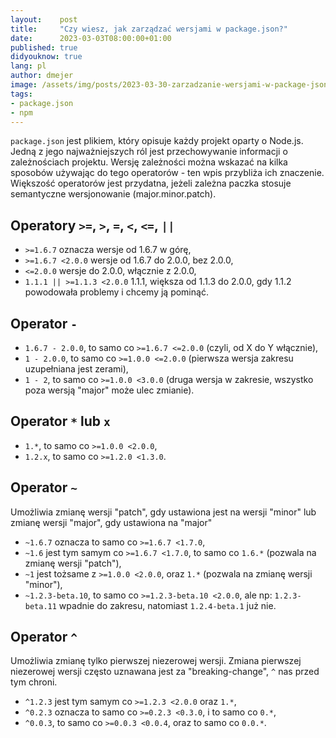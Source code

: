 ```yaml
---
layout:    post
title:     "Czy wiesz, jak zarządzać wersjami w package.json?"
date:      2023-03-03T08:00:00+01:00
published: true
didyouknow: true
lang: pl
author: dmejer
image: /assets/img/posts/2023-03-30-zarzadzanie-wersjami-w-package-json/keyboard.jpg
tags:
- package.json
- npm
---
```

`package.json` jest plikiem, który opisuje każdy projekt oparty o Node.js. Jedną z jego najważniejszych ról jest przechowywanie informacji o zależnościach projektu. 
Wersję zależności można wskazać na kilka sposobów używając do tego operatorów - ten wpis przybliża ich znaczenie. Większość operatorów jest przydatna, jeżeli zależna paczka stosuje semantyczne wersjonowanie (major.minor.patch).

## Operatory `>=`, `>`, `=`, `<`, `<=`, `||`
- `>=1.6.7` oznacza wersje od 1.6.7 w górę,
- `>=1.6.7 <2.0.0` wersje od 1.6.7 do 2.0.0, bez 2.0.0,
- `<=2.0.0` wersje do 2.0.0, włącznie z 2.0.0,
- `1.1.1 || >=1.1.3 <2.0.0` 1.1.1, większa od 1.1.3 do 2.0.0, gdy 1.1.2 powodowała problemy i chcemy ją pominąć.

## Operator `-`
- `1.6.7 - 2.0.0`, to samo co `>=1.6.7 <=2.0.0` (czyli, od X do Y włącznie),
- `1 - 2.0.0`, to samo co `>=1.0.0 <=2.0.0` (pierwsza wersja zakresu uzupełniana jest zerami),
- `1 - 2`, to samo co `>=1.0.0 <3.0.0` (druga wersja w zakresie, wszystko poza wersją "major" może ulec zmianie).

## Operator `*` lub `x`
- `1.*`, to samo co `>=1.0.0 <2.0.0`,
- `1.2.x`, to samo co `>=1.2.0 <1.3.0`.

## Operator `~`
Umożliwia zmianę wersji "patch", gdy ustawiona jest na wersji "minor" lub zmianę wersji "major", gdy ustawiona na "major"
- `~1.6.7` oznacza to samo co `>=1.6.7 <1.7.0`,
- `~1.6` jest tym samym co `>=1.6.7 <1.7.0`, to samo co `1.6.*` (pozwala na zmianę wersji "patch"),
- `~1` jest tożsame z `>=1.0.0 <2.0.0`, oraz `1.*` (pozwala na zmianę wersji "minor"),
- `~1.2.3-beta.10`, to samo co `>=1.2.3-beta.10 <2.0.0`, ale np: `1.2.3-beta.11` wpadnie do zakresu, natomiast `1.2.4-beta.1` już nie.  

## Operator `^`
Umożliwia zmianę tylko pierwszej niezerowej wersji. Zmiana pierwszej niezerowej wersji często uznawana jest za "breaking-change", `^` nas przed tym chroni.
- `^1.2.3` jest tym samym co `>=1.2.3 <2.0.0` oraz `1.*`,
- `^0.2.3` oznacza to samo co `>=0.2.3 <0.3.0`, i to samo co `0.*`,
- `^0.0.3`, to samo co `>=0.0.3 <0.0.4`, oraz to samo co `0.0.*`.

